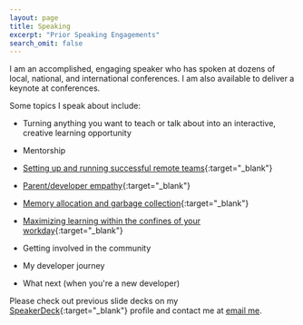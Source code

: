 ```yaml
---
layout: page
title: Speaking
excerpt: "Prior Speaking Engagements"
search_omit: false
---
```


I am an accomplished, engaging speaker who has spoken at dozens of local, national, and international conferences. I am also available to deliver a keynote at conferences.

Some topics I speak about include:

* Turning anything you want to teach or talk about into an interactive, creative learning opportunity

* Mentorship

* [Setting up and running successful remote teams](http://confreaks.tv/videos/rubyconf2016-even-the-justice-league-works-remotely){:target="_blank"}

* [Parent/developer empathy](http://confreaks.tv/videos/roa2016-bdd-baby-driven-development){:target="_blank"}

* [Memory allocation and garbage collection](https://www.youtube.com/watch?v=PzSvAbceTVE){:target="_blank"}

* [Maximizing learning within the confines of your workday](https://www.youtube.com/watch?v=T0zL4xrnAhU&list=PLMdKdUWTtMY_yZCeVaTG4zG0jpPFzjIrI&t=4s&index=11){:target="_blank"}

* Getting involved in the community

* My developer journey

* What next (when you're a new developer)

Please check out previous slide decks on my [SpeakerDeck](https://speakerdeck.com/asheren){:target="_blank"} profile and contact me at [email me](mailto:asheren@gmail.com).

